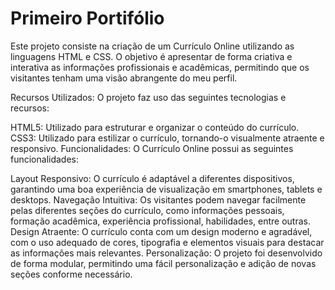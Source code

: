 # Primeiro Portifólio

Este projeto consiste na criação de um Currículo Online utilizando as linguagens HTML e CSS. O objetivo é apresentar de forma criativa e interativa as informações profissionais e acadêmicas, permitindo que os visitantes tenham uma visão abrangente do meu perfil.

Recursos Utilizados: O projeto faz uso das seguintes tecnologias e recursos:

HTML5: Utilizado para estruturar e organizar o conteúdo do currículo.
CSS3: Utilizado para estilizar o currículo, tornando-o visualmente atraente e responsivo.
Funcionalidades: O Currículo Online possui as seguintes funcionalidades:

Layout Responsivo: O currículo é adaptável a diferentes dispositivos, garantindo uma boa experiência de visualização em smartphones, tablets e desktops. Navegação Intuitiva: Os visitantes podem navegar facilmente pelas diferentes seções do currículo, como informações pessoais, formação acadêmica, experiência profissional, habilidades, entre outras.
Design Atraente: O currículo conta com um design moderno e agradável, com o uso adequado de cores, tipografia e elementos visuais para destacar as informações mais relevantes.
Personalização: O projeto foi desenvolvido de forma modular, permitindo uma fácil personalização e adição de novas seções conforme necessário.
